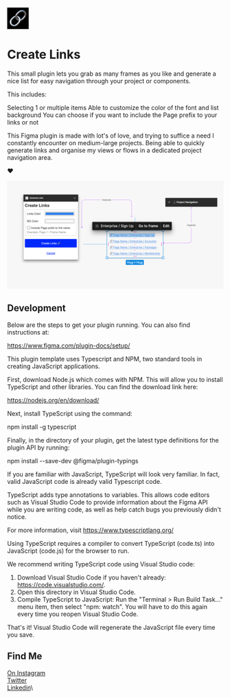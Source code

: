 <img src="https://github.com/mojouy/figma-plugin-create-links/blob/main/repo-assets/Icon.png" alt="icon" height="50"></img>
# Create Links

This small plugin lets you grab as many frames as you like and generate a nice list for easy navigation through your project or components.



This includes:

Selecting 1 or multiple items
Able to customize the color of the font and list background
You can choose if you want to include the Page prefix to your links or not


This Figma plugin is made with lot's of love, and trying to suffice a need I constantly encounter on medium-large projects. Being able to quickly generate links and organise my views or flows in a dedicated project navigation area.

❤️ 

![](https://github.com/mojouy/figma-plugin-create-links/blob/main/repo-assets/cover.png)



## Development
Below are the steps to get your plugin running. You can also find instructions at:

  https://www.figma.com/plugin-docs/setup/

This plugin template uses Typescript and NPM, two standard tools in creating JavaScript applications.

First, download Node.js which comes with NPM. This will allow you to install TypeScript and other
libraries. You can find the download link here:

  https://nodejs.org/en/download/

Next, install TypeScript using the command:

  npm install -g typescript

Finally, in the directory of your plugin, get the latest type definitions for the plugin API by running:

  npm install --save-dev @figma/plugin-typings

If you are familiar with JavaScript, TypeScript will look very familiar. In fact, valid JavaScript code
is already valid Typescript code.

TypeScript adds type annotations to variables. This allows code editors such as Visual Studio Code
to provide information about the Figma API while you are writing code, as well as help catch bugs
you previously didn't notice.

For more information, visit https://www.typescriptlang.org/

Using TypeScript requires a compiler to convert TypeScript (code.ts) into JavaScript (code.js)
for the browser to run.

We recommend writing TypeScript code using Visual Studio code:

1. Download Visual Studio Code if you haven't already: https://code.visualstudio.com/.
2. Open this directory in Visual Studio Code.
3. Compile TypeScript to JavaScript: Run the "Terminal > Run Build Task..." menu item,
    then select "npm: watch". You will have to do this again every time
    you reopen Visual Studio Code.

That's it! Visual Studio Code will regenerate the JavaScript file every time you save.

## Find Me
[On Instagram](https://www.instagram.com/mostrolab/?hl=en)  
[Twitter](https://twitter.com/mojotec)  
[Linkedin](https://www.linkedin.com/in/santiagomollajoli/)\